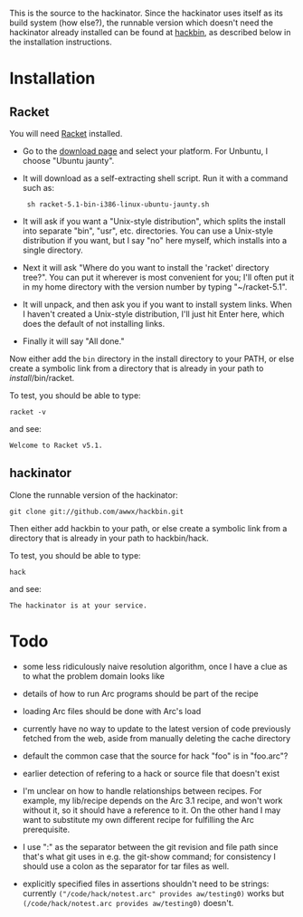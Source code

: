 This is the source to the hackinator.  Since the hackinator uses
itself as its build system (how else?), the runnable version which
doesn't need the hackinator already installed can be found at
[hackbin](https://github.com/awwx/hackbin), as described below in the
installation instructions.


Installation
============

Racket
------

You will need [Racket](http://racket-lang.org/) installed.

* Go to the [download page](http://racket-lang.org/download/) and
  select your platform.  For Unbuntu, I choose "Ubuntu jaunty".

* It will download as a self-extracting shell script.  Run it with a
  command such as:

       sh racket-5.1-bin-i386-linux-ubuntu-jaunty.sh

* It will ask if you want a "Unix-style distribution", which splits
  the install into separate "bin", "usr", etc. directories.  You can
  use a Unix-style distribution if you want, but I say "no" here
  myself, which installs into a single directory.

* Next it will ask "Where do you want to install the 'racket'
  directory tree?".  You can put it wherever is most convenient for
  you; I'll often put it in my home directory with the version number
  by typing "~/racket-5.1".

* It will unpack, and then ask you if you want to install system
  links.  When I haven't created a Unix-style distribution, I'll just
  hit Enter here, which does the default of not installing links.

* Finally it will say "All done."

Now either add the `bin` directory in the install directory to your
PATH, or else create a symbolic link from a directory that is already in
your path to *install*/bin/racket.

To test, you should be able to type:

    racket -v

and see:

    Welcome to Racket v5.1.


hackinator
----------

Clone the runnable version of the hackinator:

    git clone git://github.com/awwx/hackbin.git

Then either add hackbin to your path, or else create a symbolic link
from a directory that is already in your path to hackbin/hack.

To test, you should be able to type:

    hack

and see:

    The hackinator is at your service.


Todo
====

* some less ridiculously naive resolution algorithm, once I have a
  clue as to what the problem domain looks like

* details of how to run Arc programs should be part of the recipe

* loading Arc files should be done with Arc's load

* currently have no way to update to the latest version of code
  previously fetched from the web, aside from manually deleting the
  cache directory

* default the common case that the source for hack "foo" is in
  "foo.arc"?

* earlier detection of refering to a hack or source file that doesn't
  exist

* I'm unclear on how to handle relationships between recipes.  For
  example, my lib/recipe depends on the Arc 3.1 recipe, and won't work
  without it, so it should have a reference to it.  On the other hand
  I may want to substitute my own different recipe for fulfilling the
  Arc prerequisite.

* I use ":" as the separator between the git revision and file path
  since that's what git uses in e.g. the git-show command; for
  consistency I should use a colon as the separator for tar files as
  well.

* explicitly specified files in assertions shouldn't need to be
  strings: currently `("/code/hack/notest.arc" provides aw/testing0)`
  works but `(/code/hack/notest.arc provides aw/testing0)` doesn't.
